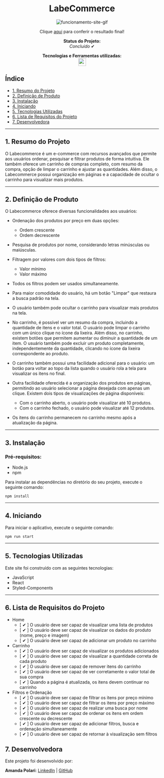 <h1 align="center">LabeCommerce</h1>
<div align="center">

![funcionamento-site-gif](./labecommerce/src/assets/img/site.gif)

 Clique [aqui](https://amandapolari.github.io/projeto-frontendreact/) para conferir o resultado final!

<p align="center"><strong>Status do Projeto:<br></strong> <i>Concluído</i> ✔</p>

</div>
<p align="center">
<span><strong>Tecnologias e Ferramentas utilizadas:</strong></span>
<br>
  <a href="https://skillicons.dev">
    <img src="https://skillicons.dev/icons?i=js,react,styledcomponents,github,git" style="height: 25px;"/>
  </a>
</p>

## Índice

-   [1. Resumo do Projeto](#1-resumo-do-projeto)
-   [2. Definição de Produto](#2-definição-de-produto)
-   [3. Instalação](#3-instalação)
-   [4. Iniciando](#4-iniciando)
-   [5. Tecnologias Utilizadas](#5-tecnologias-utilizadas)
-   [6. Lista de Requisitos do Projeto](#6-lista-de-requisitos-do-projeto)
-   [7. Desenvolvedora](#7-desenvolvedora)

---

## 1. Resumo do Projeto

O Labecommerce é um e-commerce com recursos avançados que permite aos usuários ordenar, pesquisar e filtrar produtos de forma intuitiva. Ele também oferece um carrinho de compras completo, com resumo da compra, opção de limpar o carrinho e ajustar as quantidades. Além disso, o Labecommerce possui organização em páginas e a capacidade de ocultar o carrinho para visualizar mais produtos.

---

## 2. Definição de Produto

O Labecommerce oferece diversas funcionalidades aos usuários:

-   Ordenação dos produtos por preço em duas opções:

    -   Ordem crescente
    -   Ordem decrescente

-   Pesquisa de produtos por nome, considerando letras minúsculas ou maiúsculas.

-   Filtragem por valores com dois tipos de filtros:

    -   Valor mínimo
    -   Valor máximo

-   Todos os filtros podem ser usados simultaneamente.

-   Para maior comodidade do usuário, há um botão "Limpar" que restaura a busca padrão na tela.

-   O usuário também pode ocultar o carrinho para visualizar mais produtos na tela.

-   No carrinho, é possível ver um resumo da compra, incluindo a quantidade de itens e o valor total. O usuário pode limpar o carrinho com um único clique no ícone da lixeira. Além disso, no carrinho, existem botões que permitem aumentar ou diminuir a quantidade de um item. O usuário também pode excluir um produto completamente, independentemente da quantidade, clicando no ícone da lixeira correspondente ao produto.

-   O carrinho também possui uma facilidade adicional para o usuário: um botão para voltar ao topo da lista quando o usuário rola a tela para visualizar os itens no final.

-   Outra facilidade oferecida é a organização dos produtos em páginas, permitindo ao usuário selecionar a página desejada com apenas um clique. Existem dois tipos de visualizações de página disponíveis:
    -   Com o carrinho aberto, o usuário pode visualizar até 10 produtos.
    -   Com o carrinho fechado, o usuário pode visualizar até 12 produtos.

- Os itens do carrinho permanecem no carrinho mesmo após a atualização da página.
---

## 3. Instalação

### Pré-requisitos:

-   Node.js
-   npm

Para instalar as dependências no diretório do seu projeto, execute o seguinte comando:

```
npm install
```

---

## 4. Iniciando

Para iniciar o aplicativo, execute o seguinte comando:

```
npm run start
```

---

## 5. Tecnologias Utilizadas

Este site foi construído com as seguintes tecnologias:

-   JavaScript
-   React
-   Styled-Components

---

## 6. Lista de Requisitos do Projeto
- Home
    - [ ✔ ]  O usuário deve ser capaz de visualizar uma lista de produtos
    - [ ✔ ]  O usuário deve ser capaz de visualizar os dados do produto (nome, preço e imagem)
    - [ ✔ ]  O usuário deve ser capaz de adicionar um produto no carrinho
- Carrinho
    - [ ✔ ]  O usuário deve ser capaz de visualizar os produtos adicionados
    - [ ✔ ]  O usuário deve ser capaz de visualizar a quantidade correta de cada produto
    - [ ✔ ]  O usuário deve ser capaz de remover itens do carrinho
    - [ ✔ ]  O usuário deve ser capaz de ver corretamente o valor total de sua compra
    - [ ✔ ]  Quando a página é atualizada, os itens devem continuar no carrinho
- Filtros e Ordenação
    - [ ✔ ]  O usuário deve ser capaz de filtrar os itens por preço mínimo
    - [ ✔ ]  O usuário deve ser capaz de filtrar os itens por preço máximo
    - [ ✔ ]  O usuário deve ser capaz de realizar uma busca por nome
    - [ ✔ ]  O usuário deve ser capaz de ordenar os itens em ordem crescente ou decrescente
    - [ ✔ ]  O usuário deve ser capaz de adicionar  filtros, busca e ordenação simultaneamente
    - [ ✔ ]  O usuário deve ser capaz de retornar à visualização sem filtros
    
 ### 

## 7. Desenvolvedora

Este projeto foi desenvolvido por:

**Amanda Polari**: [LinkedIn](https://www.linkedin.com/in/amandapolari/) | [GitHub](https://github.com/amandapolari)
